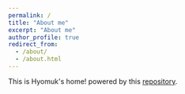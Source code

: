 ```yaml
---
permalink: /
title: "About me"
excerpt: "About me"
author_profile: true
redirect_from: 
  - /about/
  - /about.html
---
```


This is Hyomuk's home!
powered by this [repository](https://github.com/hyomuk-kim/hyomuk-kim.github.io).

